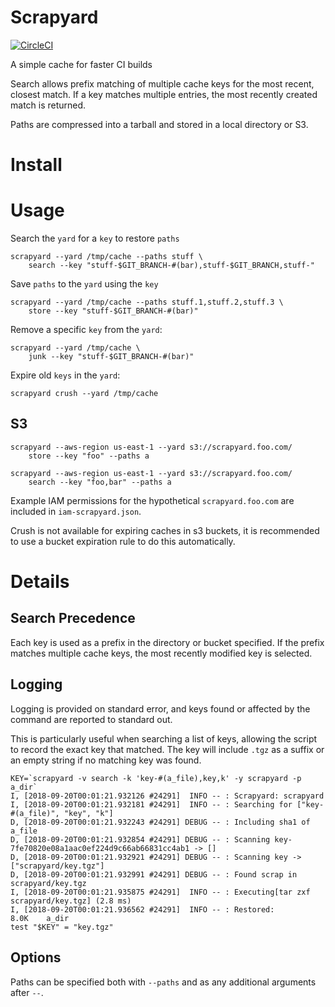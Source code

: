 # Scrapyard

[![CircleCI](https://circleci.com/gh/dgtized/scrapyard.svg?style=svg)](https://circleci.com/gh/dgtized/scrapyard)

A simple cache for faster CI builds

Search allows prefix matching of multiple cache keys for the most recent,
closest match. If a key matches multiple entries, the most recently created
match is returned.

Paths are compressed into a tarball and stored in a local directory or S3.

# Install

# Usage

Search the `yard` for a `key` to restore `paths`

```
scrapyard --yard /tmp/cache --paths stuff \
    search --key "stuff-$GIT_BRANCH-#(bar),stuff-$GIT_BRANCH,stuff-"
```

Save `paths` to the `yard` using the `key`

```
scrapyard --yard /tmp/cache --paths stuff.1,stuff.2,stuff.3 \
    store --key "stuff-$GIT_BRANCH-#(bar)"
```

Remove a specific `key` from the `yard`:

```
scrapyard --yard /tmp/cache \
    junk --key "stuff-$GIT_BRANCH-#(bar)"
```

Expire old `keys` in the `yard`:

```
scrapyard crush --yard /tmp/cache
```

## S3

```
scrapyard --aws-region us-east-1 --yard s3://scrapyard.foo.com/
    store --key "foo" --paths a
```

```
scrapyard --aws-region us-east-1 --yard s3://scrapyard.foo.com/
    search --key "foo,bar" --paths a
```

Example IAM permissions for the hypothetical `scrapyard.foo.com` are included in `iam-scrapyard.json`.

Crush is not available for expiring caches in s3 buckets, it is recommended to
use a bucket expiration rule to do this automatically.

# Details

## Search Precedence

Each key is used as a prefix in the directory or bucket specified. If the prefix
matches multiple cache keys, the most recently modified key is selected.

## Logging

Logging is provided on standard error, and keys found or affected by the command are reported to standard out.

This is particularly useful when searching a list of keys, allowing the script
to record the exact key that matched. The key will include `.tgz` as a suffix or
an empty string if no matching key was found.

```
KEY=`scrapyard -v search -k 'key-#(a_file),key,k' -y scrapyard -p a_dir`
I, [2018-09-20T00:01:21.932126 #24291]  INFO -- : Scrapyard: scrapyard
I, [2018-09-20T00:01:21.932181 #24291]  INFO -- : Searching for ["key-#(a_file)", "key", "k"]
D, [2018-09-20T00:01:21.932243 #24291] DEBUG -- : Including sha1 of a_file
D, [2018-09-20T00:01:21.932854 #24291] DEBUG -- : Scanning key-7fe70820e08a1aac0ef224d9c66ab66831cc4ab1 -> []
D, [2018-09-20T00:01:21.932921 #24291] DEBUG -- : Scanning key -> ["scrapyard/key.tgz"]
D, [2018-09-20T00:01:21.932991 #24291] DEBUG -- : Found scrap in scrapyard/key.tgz
I, [2018-09-20T00:01:21.935875 #24291]  INFO -- : Executing[tar zxf scrapyard/key.tgz] (2.8 ms)
I, [2018-09-20T00:01:21.936562 #24291]  INFO -- : Restored:
8.0K    a_dir
test "$KEY" = "key.tgz"
```

## Options

Paths can be specified both with `--paths` and as any additional arguments after `--`.


